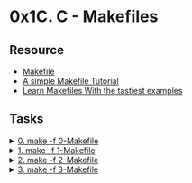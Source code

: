 # 0x1C. C - Makefiles 

## Resource

- [Makefile](https://www.google.com/search?q=makefile)
- [A simple Makefile Tutorial](https://www.cs.colby.edu/maxwell/courses/tutorials/maketutor/)
- [Learn Makefiles With the tastiest examples](https://makefiletutorial.com/)

## Tasks

<details>
<summary><a href="./0-Makefile">0. make -f 0-Makefile</a></summary><br>
<a href='https://postimages.org/' target='_blank'><img src='https://i.postimg.cc/5214mmwm/image.png' border='0' alt='image'/></a>
</details>

<details>
<summary><a href="./1-Makefile">1. make -f 1-Makefile</a></summary><br>
<a href='https://postimages.org/' target='_blank'><img src='https://i.postimg.cc/Gmh2CQHm/image.png' border='0' alt='image'/></a>
</details>

<details>
<summary><a href="./2-Makefile">2. make -f 2-Makefile</a></summary><br>
<a href='https://postimages.org/' target='_blank'><img src='https://i.postimg.cc/Kvf6ywqk/image.png' border='0' alt='image'/></a>
</details>

<details>
<summary><a href="./3-Makefile">3. make -f 3-Makefile</a></summary><br>
<a href='https://postimg.cc/Wqpm17MD' target='_blank'><img src='https://i.postimg.cc/x8M6gx8P/image.png' border='0' alt='image'/></a>
</details>
